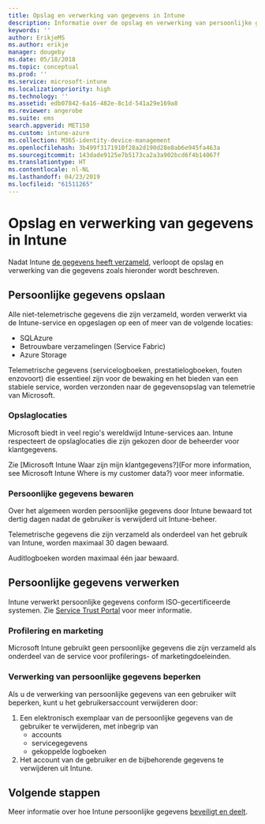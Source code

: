 ```yaml
---
title: Opslag en verwerking van gegevens in Intune
description: Informatie over de opslag en verwerking van persoonlijke gegevens in Intune.
keywords: ''
author: ErikjeMS
ms.author: erikje
manager: dougeby
ms.date: 05/18/2018
ms.topic: conceptual
ms.prod: ''
ms.service: microsoft-intune
ms.localizationpriority: high
ms.technology: ''
ms.assetid: edb07842-6a16-482e-8c1d-541a29e169a8
ms.reviewer: angerobe
ms.suite: ems
search.appverid: MET150
ms.custom: intune-azure
ms.collection: M365-identity-device-management
ms.openlocfilehash: 3b499f3171910f28a2d190d28e8ab6e945fa463a
ms.sourcegitcommit: 143dade9125e7b5173ca2a3a902bcd6f4b14067f
ms.translationtype: HT
ms.contentlocale: nl-NL
ms.lasthandoff: 04/23/2019
ms.locfileid: "61511265"
---
```

# <a name="data-storage-and-processing-in-intune"></a>Opslag en verwerking van gegevens in Intune

Nadat Intune [de gegevens heeft verzameld](privacy-data-collect.md), verloopt de opslag en verwerking van die gegevens zoals hieronder wordt beschreven.

## <a name="storing-personal-data"></a>Persoonlijke gegevens opslaan

Alle niet-telemetrische gegevens die zijn verzameld, worden verwerkt via de Intune-service en opgeslagen op een of meer van de volgende locaties: 

- SQLAzure 
- Betrouwbare verzamelingen (Service Fabric)  
- Azure Storage 

Telemetrische gegevens (servicelogboeken, prestatielogboeken, fouten enzovoort) die essentieel zijn voor de bewaking en het bieden van een stabiele service, worden verzonden naar de gegevensopslag van telemetrie van Microsoft.

### <a name="storage-locations"></a>Opslaglocaties

Microsoft biedt in veel regio's wereldwijd Intune-services aan. Intune respecteert de opslaglocaties die zijn gekozen door de beheerder voor klantgegevens.

Zie [Microsoft Intune Waar zijn mijn klantgegevens?](For more information, see Microsoft Intune Where is my customer data?) voor meer informatie.

### <a name="personal-data-retention"></a>Persoonlijke gegevens bewaren

Over het algemeen worden persoonlijke gegevens door Intune bewaard tot dertig dagen nadat de gebruiker is verwijderd uit Intune-beheer.

Telemetrische gegevens die zijn verzameld als onderdeel van het gebruik van Intune, worden maximaal 30 dagen bewaard.

Auditlogboeken worden maximaal één jaar bewaard.

## <a name="processing-personal-data"></a>Persoonlijke gegevens verwerken

Intune verwerkt persoonlijke gegevens conform ISO-gecertificeerde systemen. Zie [Service Trust Portal](https://www.microsoft.com/en-us/TrustCenter/stp) voor meer informatie.

### <a name="profiling-and-marketing"></a>Profilering en marketing

Microsoft Intune gebruikt geen persoonlijke gegevens die zijn verzameld als onderdeel van de service voor profilerings- of marketingdoeleinden. 

### <a name="restrict-processing-of-personal-data"></a>Verwerking van persoonlijke gegevens beperken

Als u de verwerking van persoonlijke gegevens van een gebruiker wilt beperken, kunt u het gebruikersaccount verwijderen door:
1. Een elektronisch exemplaar van de persoonlijke gegevens van de gebruiker te verwijderen, met inbegrip van
    - accounts
    - servicegegevens
    - gekoppelde logboeken
2. Het account van de gebruiker en de bijbehorende gegevens te verwijderen uit Intune.

## <a name="next-steps"></a>Volgende stappen

Meer informatie over hoe Intune persoonlijke gegevens [beveiligt en deelt](privacy-data-secure-share.md). 
